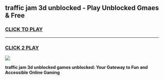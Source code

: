 
## traffic jam 3d unblocked - Play Unblocked Gmaes & Free
<h3>
<a href="https://news.freeplayer.one?title=traffic_jam_3d_unblocked&ref=16F">CLICK TO PLAY</a></h3>
<hr>

<h3>
<a href="https://news.freeplayer.one?title=traffic_jam_3d_unblocked&ref=16F">CLICK 2 PLAY</a>
  
</h3>

<a href="https://news.freeplayer.one?title=traffic_jam_3d_unblocked&ref=16F/"><img src="https://clearcache.store/games.png"></a>


**traffic jam 3d unblocked games unblocked: Your Gateway to Fun and Accessible Online Gaming**

